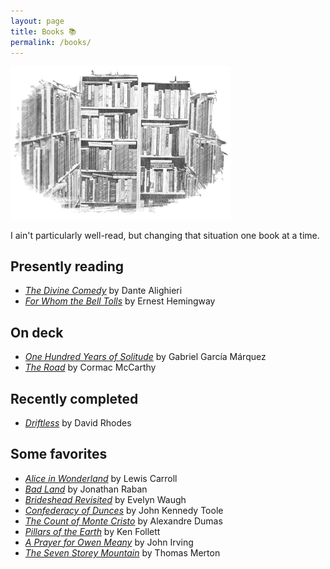 ```yaml
---
layout: page
title: Books 📚
permalink: /books/
---
```

<img src="/assets/images/bookshelf.bw.png" alt="bookshelf" width="70%" height="70%">

I ain't particularly well-read, but changing that situation one book at a time.

## Presently reading
- [*The Divine Comedy*](https://www.google.com/books/edition/The_Divine_Comedy/aiMRqLDYe2EC?hl=en&gbpv=0) by Dante Alighieri
- [*For Whom the Bell Tolls*](https://www.google.com/books/edition/For_Whom_the_Bell_Tolls/TdVQAQAAQBAJ?hl=en&gbpv=0&kptab=overview) by Ernest Hemingway

## On deck
- [*One Hundred Years of Solitude*](https://www.google.com/books/edition/One_Hundred_Years_of_Solitude/pgPWOaOctq8C?hl=en&gbpv=0) by Gabriel García Márquez
- [*The Road*](https://www.google.com/books/edition/The_Road/PfmjWho_zOAC?hl=en&gbpv=0) by Cormac McCarthy

## Recently completed
- [*Driftless*](https://www.google.com/books/edition/Driftless/9x8KFppvCAIC?hl=en&gbpv=0) by David Rhodes

## Some favorites
- [*Alice in Wonderland*](https://www.google.com/books/edition/Alice_s_Adventures_in_Wonderland/AjIWAAAAYAAJ?hl=en&gbpv=0) by Lewis Carroll
- [*Bad Land*](https://www.google.com/books/edition/Bad_Land/ZbiNJcYeM6gC?hl=en&gbpv=0) by Jonathan Raban
- [*Brideshead Revisited*](https://www.google.com/books/edition/Brideshead_Revisited/mAjbDwAAQBAJ) by Evelyn Waugh
- [*Confederacy of Dunces*](https://www.google.com/books/edition/A_Confederacy_of_Dunces/WM6OztAsYWQC?hl=en&gbpv=0) by John Kennedy Toole
- [*The Count of Monte Cristo*](https://www.google.com/books/edition/The_Count_of_Monte_Cristo/RyEEAAAAQAAJ?hl=en&gbpv=0) by Alexandre Dumas
- [*Pillars of the Earth*](https://www.google.com/books/edition/_/QYYQDAAAQBAJ?hl=en&sa=X&ved=2ahUKEwit84DyoZLwAhXxhK0KHY5bDaUQ7_IDMB16BAgNEAU) by Ken Follett
- [*A Prayer for Owen Meany*](https://www.google.com/books/edition/A_Prayer_for_Owen_Meany/pcCpqpWPKrkC?hl=en&gbpv=0) by John Irving
- [*The Seven Storey Mountain*](https://www.google.com/books/edition/The_Seven_Storey_Mountain/SIZiPwAACAAJ?hl=en&kptab=overview) by Thomas Merton